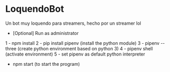 # LoquendoBot
Un bot muy loquendo para streamers, hecho por un streamer lol

* [Optional] Run as administrator

1 - npm install
2 - pip install pipenv (install the python module)
3 - pipenv --three (create python environment based on python 3)
4 - pipenv shell (activate environment)
5 - set pipenv as default python interpreter

* npm start (to start the program)
